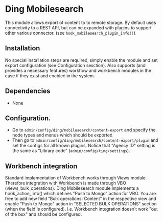 # Ding Mobilesearch
This module allows export of content to to remote storage.
By default uses connectivity to a REST API, but can be expanded with plugins
to support other various connector. (see `hook_mobilesearch_plugin_info()`).

## Installation
No special installation steps are required, simply enable the module and set
export configuration (see Configuration sesction).
Also supports (and provides a necessary features) workflow and workbench modules
in the case if they exist and enabled in the system.

## Dependencies
* None

## Configuration.
- Go to `admin/config/ding/mobilesearch/content-export` and specify the node types and menus which should be exported.
- Then go to `admin/config/ding/mobilesearch/content-export/plugin` and set the configs for all known plugins. Notice that "Agency ID" setting is the same as "Library code" (`admin/config/ting/settings`).


## Workbench integration
Standard implementation of Workbench works through Views module. Therefore integration with Workbench
is made through VBO (views_bulk_operations).
Ding Mobilesearch module implements a hook_action_info()
which defines "Push to Mongo" action for VBO. You are free to add new field
"Bulk operations: Content" in the respective view and enable "Push to Mongo" action in
"SELECTED BULK OPERATIONS" section (when the field is configured).
I.e. Workbench integration doesn't work "out of the box" and should be configured.
